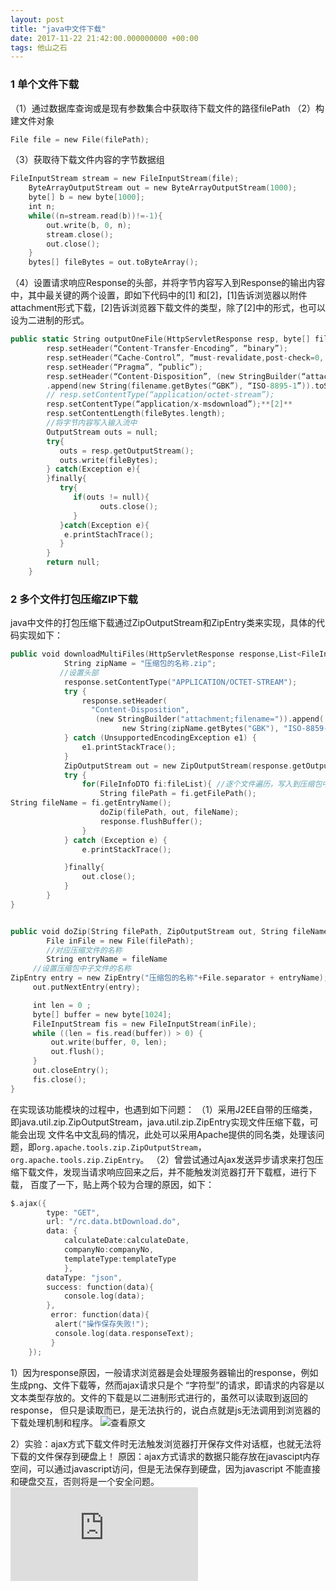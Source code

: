 ```yaml
---
layout: post
title: "java中文件下载"
date: 2017-11-22 21:42:00.000000000 +00:00
tags: 他山之石
---
```


### 1 单个文件下载

（1）通过数据库查询或是现有参数集合中获取待下载文件的路径filePath
（2）构建文件对象
```swift
File file = new File(filePath);
```
（3）获取待下载文件内容的字节数据组
```swift
FileInputStream stream = new FileInputStream(file);
	ByteArrayOutputStream out = new ByteArrayOutputStream(1000);
	byte[] b = new byte[1000];
	int n;
	while((n=stream.read(b))!=-1){
		out.write(b, 0, n);
		stream.close();
		out.close();
	}
	bytes[] fileBytes = out.toByteArray();
```

（4）设置请求响应Response的头部，并将字节内容写入到Response的输出内容中，其中最关键的两个设置，即如下代码中的[1]
和[2]，[1]告诉浏览器以附件attachment形式下载，[2]告诉浏览器下载文件的类型，除了[2]中的形式，也可以设为二进制的形式。
```swift
public static String outputOneFile(HttpServletResponse resp, byte[] fileBytes, String fileName){
		resp.setHeader(“Content-Transfer-Encoding”, “binary”);
		resp.setHeader(“Cache-Control”, “must-revalidate,post-check=0, pre-check=0”);
		resp.setHeader(“Pragma”, “public”);
		resp.setHeader(“Content-Disposition”, (new StringBuilder(“attachment; filename=”))
		.append(new String(filename.getBytes(“GBK”), “ISO-8895-1”)).toString());**[1]**
		// resp.setContentType(“application/octet-stream”);
		resp.setContentType(“application/x-msdownload”);**[2]**
		resp.setContentLength(fileBytes.length);
		//将字节内容写入输入流中
		OutputStream outs = null;
		try{
		   outs = resp.getOutputStream();
		   outs.write(fileBytes);
		} catch(Exception e){
		}finally{
		   try{
		      if(outs != null){
		            outs.close();
		      }
		   }catch(Exception e){
		    e.printStachTrace();
		   }
		}
		return null;
	}
```

### 2 多个文件打包压缩ZIP下载
java中文件的打包压缩下载通过ZipOutputStream和ZipEntry类来实现，具体的代码实现如下：
```swift
public void downloadMultiFiles(HttpServletResponse response,List<FileInfoDTO> fileList) throws IOException {
    		String zipName = "压缩包的名称.zip";
           //设置头部
            response.setContentType("APPLICATION/OCTET-STREAM");
            try {
                response.setHeader(
                  "Content-Disposition",
                   (new StringBuilder("attachment;filename=")).append(
                         new String(zipName.getBytes("GBK"), "ISO-8859-1")).toString());
            } catch (UnsupportedEncodingException e1) {
                e1.printStackTrace();
            }
            ZipOutputStream out = new ZipOutputStream(response.getOutputStream());
            try {
            	for(FileInfoDTO fi:fileList){ //逐个文件遍历，写入到压缩包中
            		String filePath = fi.getFilePath();
String fileName = fi.getEntryName();
            		doZip(filePath, out, fileName);
            		response.flushBuffer();
            	}
            } catch (Exception e) {
        		e.printStackTrace();

            }finally{
                out.close();
            }
    	}
}


public void doZip(String filePath, ZipOutputStream out, String fileName) throws IOException{
    	File inFile = new File(filePath);
    	//对应压缩文件的名称
    	String entryName = fileName
     //设置压缩包中子文件的名称
ZipEntry entry = new ZipEntry("压缩包的名称"+File.separator + entryName);
     out.putNextEntry(entry);

     int len = 0 ;
     byte[] buffer = new byte[1024];
     FileInputStream fis = new FileInputStream(inFile);
     while ((len = fis.read(buffer)) > 0) {
         out.write(buffer, 0, len);
         out.flush();
     }
     out.closeEntry();
     fis.close();
}
```
在实现该功能模块的过程中，也遇到如下问题：
（1）采用J2EE自带的压缩类，即java.util.zip.ZipOutputStream，java.util.zip.ZipEntry实现文件压缩下载，可能会出现
文件名中文乱码的情况，此处可以采用Apache提供的同名类，处理该问题，即`org.apache.tools.zip.ZipOutputStream`，
`org.apache.tools.zip.ZipEntry`。
（2）曾尝试通过Ajax发送异步请求来打包压缩下载文件，发现当请求响应回来之后，并不能触发浏览器打开下载框，进行下载，
百度了一下，贴上两个较为合理的原因，如下：
```swift
$.ajax({
        type: "GET",
        url: "/rc.data.btDownload.do",
        data: {
        	calculateDate:calculateDate,
        	companyNo:companyNo,
        	templateType:templateType
       	 	},
        dataType: "json",
        success: function(data){
        	console.log(data);
        },
         error: function(data){
       	  alert("操作保存失败!");
       	  console.log(data.responseText);
         }
    });
```

1）因为response原因，一般请求浏览器是会处理服务器输出的response，例如生成png、文件下载等，然而ajax请求只是个
“字符型”的请求，即请求的内容是以文本类型存放的。文件的下载是以二进制形式进行的，虽然可以读取到返回的response，
但只是读取而已，是无法执行的，说白点就是js无法调用到浏览器的下载处理机制和程序。
![查看原文](http://blog.csdn.net/fan510988896/article/details/71520390)

2）实验：ajax方式下载文件时无法触发浏览器打开保存文件对话框，也就无法将下载的文件保存到硬盘上！
原因：ajax方式请求的数据只能存放在javascipt内存空间，可以通过javascript访问，但是无法保存到硬盘，因为javascript
不能直接和硬盘交互，否则将是一个安全问题。![查看原文](http://www.cnblogs.com/nuccch/p/7151228.html)


